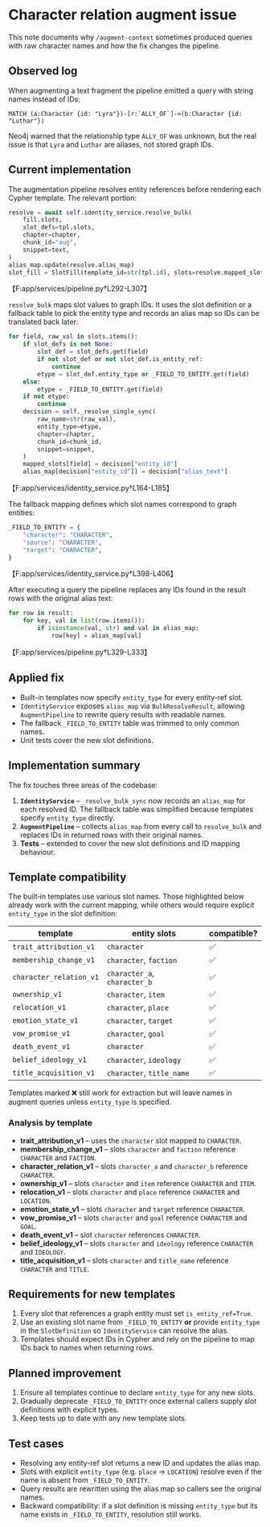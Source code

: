 # Character relation augment issue

This note documents why `/augment-context` sometimes produced queries with raw character names and how the fix changes the pipeline.

## Observed log

When augmenting a text fragment the pipeline emitted a query with string names instead of IDs:

```
MATCH (a:Character {id: "Lyra"})-[r:`ALLY_OF`]->(b:Character {id: "Luthar"})
```

Neo4j warned that the relationship type `ALLY_OF` was unknown, but the real issue is that `Lyra` and `Luthar` are aliases, not stored graph IDs.

## Current implementation

The augmentation pipeline resolves entity references before rendering each Cypher template. The relevant portion:

```python
resolve = await self.identity_service.resolve_bulk(
    fill.slots,
    slot_defs=tpl.slots,
    chapter=chapter,
    chunk_id="aug",
    snippet=text,
)
alias_map.update(resolve.alias_map)
slot_fill = SlotFill(template_id=str(tpl.id), slots=resolve.mapped_slots, details=fill.details)
```
【F:app/services/pipeline.py†L292-L307】

`resolve_bulk` maps slot values to graph IDs. It uses the slot definition or a fallback table to pick the entity type and records an alias map so IDs can be translated back later:

```python
for field, raw_val in slots.items():
    if slot_defs is not None:
        slot_def = slot_defs.get(field)
        if not slot_def or not slot_def.is_entity_ref:
            continue
        etype = slot_def.entity_type or _FIELD_TO_ENTITY.get(field)
    else:
        etype = _FIELD_TO_ENTITY.get(field)
    if not etype:
        continue
    decision = self._resolve_single_sync(
        raw_name=str(raw_val),
        entity_type=etype,
        chapter=chapter,
        chunk_id=chunk_id,
        snippet=snippet,
    )
    mapped_slots[field] = decision["entity_id"]
    alias_map[decision["entity_id"]] = decision["alias_text"]
```
【F:app/services/identity_service.py†L164-L185】

The fallback mapping defines which slot names correspond to graph entities:

```python
_FIELD_TO_ENTITY = {
    "character": "CHARACTER",
    "source": "CHARACTER",
    "target": "CHARACTER",
}
```
【F:app/services/identity_service.py†L398-L406】

After executing a query the pipeline replaces any IDs found in the result rows with the original alias text:

```python
for row in result:
    for key, val in list(row.items()):
        if isinstance(val, str) and val in alias_map:
            row[key] = alias_map[val]
```
【F:app/services/pipeline.py†L329-L333】

## Applied fix

- Built-in templates now specify `entity_type` for every entity-ref slot.
- `IdentityService` exposes `alias_map` via `BulkResolveResult`, allowing `AugmentPipeline` to rewrite query results with readable names.
- The fallback `_FIELD_TO_ENTITY` table was trimmed to only common names.
- Unit tests cover the new slot definitions.

## Implementation summary

The fix touches three areas of the codebase:

1. **`IdentityService`** – `_resolve_bulk_sync` now records an `alias_map` for each resolved ID. The fallback table was simplified because templates specify `entity_type` directly.
2. **`AugmentPipeline`** – collects `alias_map` from every call to `resolve_bulk` and replaces IDs in returned rows with their original names.
3. **Tests** – extended to cover the new slot definitions and ID mapping behaviour.

## Template compatibility

The built‑in templates use various slot names. Those highlighted below already work with the current mapping, while others would require explicit `entity_type` in the slot definition:

| template | entity slots | compatible? |
|----------|--------------|-------------|
| `trait_attribution_v1` | `character` | ✅
| `membership_change_v1` | `character`, `faction` | ✅
| `character_relation_v1` | `character_a`, `character_b` | ✅
| `ownership_v1` | `character`, `item` | ✅
| `relocation_v1` | `character`, `place` | ✅
| `emotion_state_v1` | `character`, `target` | ✅
| `vow_promise_v1` | `character`, `goal` | ✅
| `death_event_v1` | `character` | ✅
| `belief_ideology_v1` | `character`, `ideology` | ✅
| `title_acquisition_v1` | `character`, `title_name` | ✅

Templates marked ❌ still work for extraction but will leave names in augment queries unless `entity_type` is specified.

### Analysis by template

* **trait_attribution_v1** – uses the `character` slot mapped to `CHARACTER`.
* **membership_change_v1** – slots `character` and `faction` reference `CHARACTER` and `FACTION`.
* **character_relation_v1** – slots `character_a` and `character_b` reference `CHARACTER`.
* **ownership_v1** – slots `character` and `item` reference `CHARACTER` and `ITEM`.
* **relocation_v1** – slots `character` and `place` reference `CHARACTER` and `LOCATION`.
* **emotion_state_v1** – slots `character` and `target` reference `CHARACTER`.
* **vow_promise_v1** – slots `character` and `goal` reference `CHARACTER` and `GOAL`.
* **death_event_v1** – slot `character` references `CHARACTER`.
* **belief_ideology_v1** – slots `character` and `ideology` reference `CHARACTER` and `IDEOLOGY`.
* **title_acquisition_v1** – slots `character` and `title_name` reference `CHARACTER` and `TITLE`.

## Requirements for new templates

1. Every slot that references a graph entity must set `is_entity_ref=True`.
2. Use an existing slot name from `_FIELD_TO_ENTITY` **or** provide `entity_type` in the `SlotDefinition` so `IdentityService` can resolve the alias.
3. Templates should expect IDs in Cypher and rely on the pipeline to map IDs back to names when returning rows.

## Planned improvement

1. Ensure all templates continue to declare `entity_type` for any new slots.
2. Gradually deprecate `_FIELD_TO_ENTITY` once external callers supply slot definitions with explicit types.
3. Keep tests up to date with any new template slots.

## Test cases

- Resolving any entity-ref slot returns a new ID and updates the alias map.
- Slots with explicit `entity_type` (e.g. `place` → `LOCATION`) resolve even if the name is absent from `_FIELD_TO_ENTITY`.
- Query results are rewritten using the alias map so callers see the original names.
- Backward compatibility: if a slot definition is missing `entity_type` but its name exists in `_FIELD_TO_ENTITY`, resolution still works.
